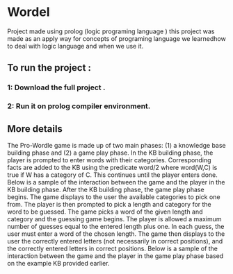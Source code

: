 # Wordel
Project made using prolog (logic programing language ) this project was made as an apply way for concepts of programing language we learnedhow to deal with logic language and when we use it.
## To run the project :
### 1: Download the full project .
### 2: Run it on prolog compiler environment.
## More details
 The Pro-Wordle game is made up of two main phases:
(1) a knowledge base building phase and (2) a game play phase.
In the KB building phase, the player is prompted to enter words with their categories.
Corresponding facts are added to the KB using the predicate word/2 where word(W,C)
is true if W has a category of C. This continues until the player enters done. Below is a
sample of the interaction between the game and the player in the KB building phase.
After the KB building phase, the game play phase begins. The game displays to the user
the available categories to pick one from. The player is then prompted to pick a length
and category for the word to be guessed. The game picks a word of the given length and
category and the guessing game begins. The player is allowed a maximum number of
guesses equal to the entered length plus one. In each guess, the user must enter a word of
the chosen length. The game then displays to the user the correctly entered letters (not
necessarily in correct positions), and the correctly entered letters in correct positions.
Below is a sample of the interaction between the game and the player in the game play
phase based on the example KB provided earlier.

